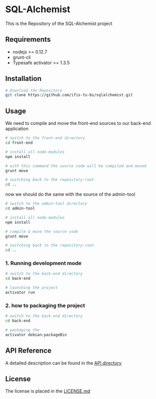 # SQL-Alchemist

This is the Repository of the SQL-Alchemist project

## Requirements

- nodejs >= 0.12.7
- grunt-cli
- Typesafe activator >= 1.3.5

## Installation
```bash
# Download the Repository
git clone https://github.com/ifis-tu-bs/sqlalchemist.git
```

## Usage

We need to compile and move the front-end sources to our back-end application

```bash
# switch to the front-end directory
cd front-end

# install all node-modules
npm install

# with this command the source code will be compiled and moved
grunt move

# switching back to the repository-root
cd ..
```
now we should do the same with the source of the admin-tool

```bash
# switch to the admin-tool directory
cd admin-tool

# install all node-modules
npm install

# compile & move the source code
grunt move

# switching back to the repository-root
cd ..
```

### 1. Running development mode

```bash
# switch to the back-end directory
cd back-end

# launching the project
activator run
```

### 2. how to packaging the project

```bash
# switch to the back-end directory
cd back-end

# packaging the
activator debian:packageBin
```
## API Reference

A detailed description can be found in the [API directory](https://github.com/ifis-tu-bs/sqlalchemist/wiki/JSON-Schema)

## License

The license is placed in the [LICENSE.md](LICENSE.md)
